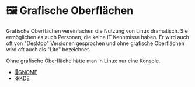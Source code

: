 # 🖼 Grafische Oberflächen

Grafische Oberflächen vereinfachen die Nutzung von Linux dramatisch. Sie ermöglichen es auch Personen, die keine IT Kenntnisse haben. Er wird auch oft von "Desktop" Versionen gesprochen und ohne grafische Oberflächen wird oft auch als "Lite" bezeichnet.

Ohne grafische Oberfläche hätte man in Linux nur eine Konsole.

* [👣GNOME](gnome/gnome.md)
* [⚙️KDE](kde/kde.md)
